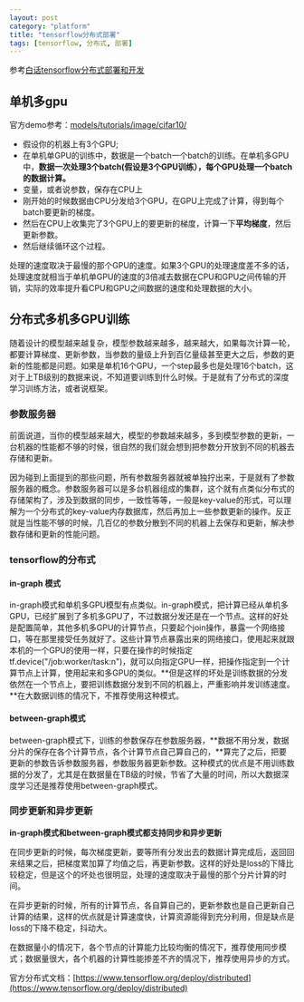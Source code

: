 ```yaml
---
layout: post
category: "platform"
title: "tensorflow分布式部署"
tags: [tensorflow, 分布式, 部署]
---
```


参考[白话tensorflow分布式部署和开发](http://blog.csdn.net/luodongri/article/details/52596780)

## 单机多gpu

官方demo参考：[models/tutorials/image/cifar10/](https://github.com/tensorflow/models/blob/master/tutorials/image/cifar10/cifar10_multi_gpu_train.py)

+ 假设你的机器上有3个GPU;
+ 在单机单GPU的训练中，数据是一个batch一个batch的训练。在单机多GPU中，**数据一次处理3个batch(假设是3个GPU训练），每个GPU处理一个batch的数据计算。**
+ 变量，或者说参数，保存在CPU上
+ 刚开始的时候数据由CPU分发给3个GPU，在GPU上完成了计算，得到每个batch要更新的梯度。
+ 然后在CPU上收集完了3个GPU上的要更新的梯度，计算一下**平均梯度**，然后更新参数。
+ 然后继续循环这个过程。

处理的速度取决于最慢的那个GPU的速度。如果3个GPU的处理速度差不多的话，处理速度就相当于单机单GPU的速度的3倍减去数据在CPU和GPU之间传输的开销，实际的效率提升看CPU和GPU之间数据的速度和处理数据的大小。

##  分布式多机多GPU训练

随着设计的模型越来越复杂，模型参数越来越多，越来越大，如果每次计算一轮，都要计算梯度、更新参数，当参数的量级上升到百亿量级甚至更大之后，参数的更新的性能都是问题。如果是单机16个GPU，一个step最多也是处理16个batch，这对于上TB级别的数据来说，不知道要训练到什么时候。于是就有了分布式的深度学习训练方法，或者说框架。

### 参数服务器

前面说道，当你的模型越来越大，模型的参数越来越多，多到模型参数的更新，一台机器的性能都不够的时候，很自然的我们就会想到把参数分开放到不同的机器去存储和更新。

因为碰到上面提到的那些问题，所有参数服务器就被单独拧出来，于是就有了参数服务器的概念。参数服务器可以是多台机器组成的集群，这个就有点类似分布式的存储架构了，涉及到数据的同步，一致性等等，一般是key-value的形式，可以理解为一个分布式的key-value内存数据库，然后再加上一些参数更新的操作。反正就是当性能不够的时候，几百亿的参数分散到不同的机器上去保存和更新，解决参数存储和更新的性能问题。

### tensorflow的分布式

#### in-graph 模式

in-graph模式和单机多GPU模型有点类似。in-graph模式，把计算已经从单机多GPU，已经扩展到了多机多GPU了，不过数据分发还是在一个节点。这样的好处是配置简单，其他多机多GPU的计算节点，只要起个join操作，暴露一个网络接口，等在那里接受任务就好了。这些计算节点暴露出来的网络接口，使用起来就跟本机的一个GPU的使用一样，只要在操作的时候指定tf.device("/job:worker/task:n")，就可以向指定GPU一样，把操作指定到一个计算节点上计算，使用起来和多GPU的类似。**但是这样的坏处是训练数据的分发依然在一个节点上，要把训练数据分发到不同的机器上，严重影响并发训练速度。**在大数据训练的情况下，不推荐使用这种模式。

#### between-graph模式

between-graph模式下，训练的参数保存在参数服务器，**数据不用分发，数据分片的保存在各个计算节点，各个计算节点自己算自己的，**算完了之后，把要更新的参数告诉参数服务器，参数服务器更新参数。这种模式的优点是不用训练数据的分发了，尤其是在数据量在TB级的时候，节省了大量的时间，所以大数据深度学习还是推荐使用between-graph模式。

### 同步更新和异步更新

**in-graph模式和between-graph模式都支持同步和异步更新**

在同步更新的时候，每次梯度更新，要等所有分发出去的数据计算完成后，返回回来结果之后，把梯度累加算了均值之后，再更新参数。这样的好处是loss的下降比较稳定，但是这个的坏处也很明显，处理的速度取决于最慢的那个分片计算的时间。

在异步更新的时候，所有的计算节点，各自算自己的，更新参数也是自己更新自己计算的结果，这样的优点就是计算速度快，计算资源能得到充分利用，但是缺点是loss的下降不稳定，抖动大。

在数据量小的情况下，各个节点的计算能力比较均衡的情况下，推荐使用同步模式；数据量很大，各个机器的计算性能掺差不齐的情况下，推荐使用异步的方式。

官方分布式文档：[https://www.tensorflow.org/deploy/distributed](https://www.tensorflow.org/deploy/distributed)


